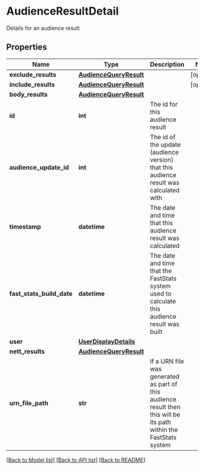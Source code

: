# AudienceResultDetail

Details for an audience result

## Properties
Name | Type | Description | Notes
------------ | ------------- | ------------- | -------------
**exclude_results** | [**AudienceQueryResult**](AudienceQueryResult.md) |  | [optional] 
**include_results** | [**AudienceQueryResult**](AudienceQueryResult.md) |  | [optional] 
**body_results** | [**AudienceQueryResult**](AudienceQueryResult.md) |  | 
**id** | **int** | The id for this audience result | 
**audience_update_id** | **int** | The id of the update (audience version) that this audience result was calculated with | 
**timestamp** | **datetime** | The date and time that this audience result was calculated | 
**fast_stats_build_date** | **datetime** | The date and time that the FastStats system used to calculate this audience result was built | 
**user** | [**UserDisplayDetails**](UserDisplayDetails.md) |  | 
**nett_results** | [**AudienceQueryResult**](AudienceQueryResult.md) |  | 
**urn_file_path** | **str** | If a URN file was generated as part of this audience result then this will be its path within the FastStats system | 

[[Back to Model list]](../README.md#documentation-for-models) [[Back to API list]](../README.md#documentation-for-api-endpoints) [[Back to README]](../README.md)


